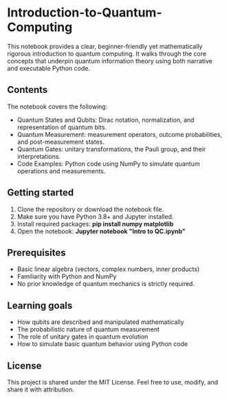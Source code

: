 # Introduction-to-Quantum-Computing
This notebook provides a clear, beginner-friendly yet mathematically rigorous introduction to quantum computing. It walks through the core concepts that underpin quantum information theory using both narrative and executable Python code.

## Contents
The notebook covers the following:
- Quantum States and Qubits: Dirac notation, normalization, and representation of quantum bits.
- Quantum Measurement: measurement operators, outcome probabilities, and post-measurement states.
- Quantum Gates: unitary transformations, the Pauli group, and their interpretations.
- Code Examples: Python code using NumPy to simulate quantum operations and measurements.

## Getting started

1. Clone the repository or download the notebook file.
2. Make sure you have Python 3.8+ and Jupyter installed.
3. Install required packages:
   **pip install numpy matplotlib**
4. Open the notebook:
   **Jupyter notebook "Intro to QC.ipynb"**

## Prerequisites
- Basic linear algebra (vectors, complex numbers, inner products)
- Familiarity with Python and NumPy
- No prior knowledge of quantum mechanics is strictly required.

## Learning goals
- How qubits are described and manipulated mathematically
- The probabilistic nature of quantum measurement
- The role of unitary gates in quantum evolution
- How to simulate basic quantum behavior using Python code

## License
This project is shared under the MIT License. Feel free to use, modify, and share it with attribution.
